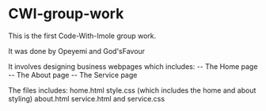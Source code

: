 # CWI-group-work

This is the first Code-With-Imole group work.

It was done by Opeyemi and God'sFavour

It involves designing business webpages which includes:
-- The Home page
-- The About page
-- The Service page

The files includes:
home.html
style.css (which includes the home and about styling)
about.html
service.html and
service.css
